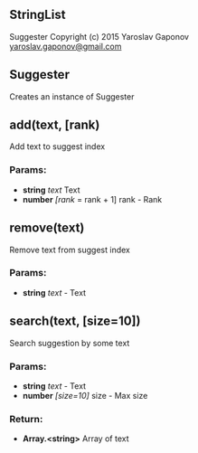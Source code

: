 

<!-- Start libs/suggester.js -->

## StringList

Suggester
    Copyright (c) 2015 Yaroslav Gaponov <yaroslav.gaponov@gmail.com>

## Suggester

Creates an instance of Suggester

## add(text, [rank)

Add text to suggest index

### Params:

* **string** *text* Text
* **number** *[rank* = rank + 1] rank - Rank

## remove(text)

Remove text from suggest index

### Params:

* **string** *text* - Text

## search(text, [size=10])

Search suggestion by some text

### Params:

* **string** *text* - Text
* **number** *[size=10]* size - Max size

### Return:

* **Array.\<string>** Array of text

<!-- End libs/suggester.js -->

